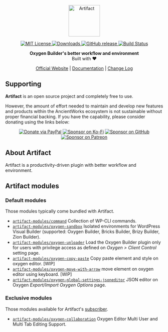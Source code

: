 <p align="center">
  <a href="https://ancient.works/artifact">
    <img alt="Artifact" src="https://raw.githubusercontent.com/ancientworks/artifact/main/dist/img/artifact-logo-header.svg" height="100">
  </a>
</p>

<p align="center">
  <a href="LICENSE">
    <img alt="MIT License" src="https://img.shields.io/github/license/ancientworks/artifact?color=%23525ddc&style=flat-square" />
  </a>

  <a href="https://github.com/ancientworks/artifact/releases/latest">
    <img alt="Downloads" src="https://img.shields.io/github/downloads/ancientworks/artifact/total?style=flat-square" />
  </a>

  <a href="https://github.com/ancientworks/artifact/releases/latest">
    <img alt="GitHub release" src="https://img.shields.io/github/v/release/ancientworks/artifact.svg?style=flat-square" />
  </a>

  <a href="https://github.com/ancientworks/artifact/actions">
    <img alt="Build Status" src="https://img.shields.io/github/workflow/status/ancientworks/artifact/release?style=flat-square" />
  </a>
</p>

<p align="center">
  <strong>Oxygen Builder's better workflow and environment</strong>
  <br />
  Built with ❤️
</p>

<p align="center">
  <a href="https://ancient.works">Official Website</a> | <a href="https://docs.ancient.works/artifact/">Documentation</a> | <a href="CHANGELOG.md">Change Log</a>
</p>

## Supporting

**Artifact** is an open source project and completely free to use.

However, the amount of effort needed to maintain and develop new features and products within the AncientWorks ecosystem is not sustainable without proper financial backing. If you have the capability, please consider donating using the links below:

<div align="center">

[![Donate via PayPal](https://img.shields.io/badge/donate-paypal-blue.svg?style=flat-square&logo=paypal)](https://www.paypal.me/joshuasiagian)
[![Sponsor on Ko-Fi](https://img.shields.io/badge/sponsor-kofi-orange.svg?style=flat-square&logo=kofi)](https://ko-fi.com/suabahasa)
[![Sponsor on GitHub](https://img.shields.io/static/v1?label=sponsor&message=%E2%9D%A4&logo=GitHub)](https://github.com/sponsors/suabahasa)
[![Sponsor on Patreon](https://img.shields.io/badge/sponsor-patreon-orange.svg?style=flat-square&logo=patreon)](https://www.patreon.com/suabahasa)

</div>

## About Artifact

Artifact is a productivity-driven plugin with better workflow and environment.

## Artifact modules

### Default modules

Those modules typically come bundled with Artifact.

- [`artifact-modules/command`](https://github.com/artifact-modules/command) Collection of WP-CLI commands.
- [`artifact-modules/oxygen-sandbox`](https://github.com/artifact-modules/oxygen-sandbox) Isolated environments for WordPress Visual Builder (supported: Oxygen Builder, Bricks Builder, Brizy Builder, Zion Builder).
- [`artifact-modules/oxygen-unloader`](https://github.com/artifact-modules/oxygen-unloader) Load the Oxygen Builder plugin only for users with privilege access as defined on _Oxygen > Client Control_ setting page.
- [`artifact-modules/oxygen-copy-paste`](https://github.com/artifact-modules/oxygen-copy-paste) Copy paste element and style on oxygen editor. [WIP]
- [`artifact-modules/oxygen-move-with-arrow`](https://github.com/artifact-modules/oxygen-move-with-arrow) move element on oxygen editor using keyboard. [WIP]
- [`artifact-modules/oxygen-global-settings-jsoneditor`](https://github.com/artifact-modules/oxygen-global-settings-jsoneditor) JSON editor on Oxygen _Export/Import Oxygen Options_ page.

### Exclusive modules

Those modules available for Artifact's [subscriber](#supporting).

- [`artifact-modules/oxygen-collaboration`](https://github.com/artifact-modules/oxygen-collaboration) Oxygen Editor Multi User and Multi Tab Editing Support.